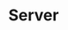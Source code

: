 ---
layout: list
title: Server
slug: server
description: >
    서버 설정 및 정리
type: category
menu: true
submenu: false
---